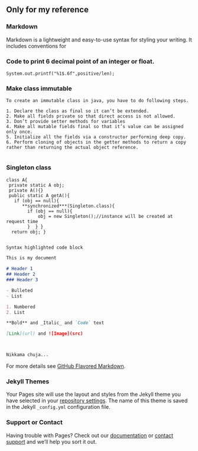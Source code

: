 ## Only for my reference

### Markdown

Markdown is a lightweight and easy-to-use syntax for styling your writing. It includes conventions for

### Code to print 6 decimal point of an integer or float.

```
System.out.printf("%1$.6f",positive/len);
```

### Make class immutable

```
To create an immutable class in java, you have to do following steps.

1. Declare the class as final so it can’t be extended.
2. Make all fields private so that direct access is not allowed.
3. Don’t provide setter methods for variables
4. Make all mutable fields final so that it’s value can be assigned only once.
5. Initialize all the fields via a constructor performing deep copy.
6. Perform cloning of objects in the getter methods to return a copy rather than returning the actual object reference.


```
### Singleton class

```
class A{  
 private static A obj;  
 private A(){}  
 public static A getA(){  
   if (obj == null){  
      **synchronized***(Singleton.class){  
        if (obj == null){  
            obj = new Singleton();//instance will be created at request time  
        }  } }  
  return obj; } 


```


```markdown
Syntax highlighted code block

This is my document

# Header 1
## Header 2
### Header 3

- Bulleted
- List

1. Numbered
2. List

**Bold** and _Italic_ and `Code` text

[Link](url) and ![Image](src)



Nikkama chuja...

```

For more details see [GitHub Flavored Markdown](https://guides.github.com/features/mastering-markdown/).

### Jekyll Themes

Your Pages site will use the layout and styles from the Jekyll theme you have selected in your [repository settings](https://github.com/webdev-advance/docs/settings). The name of this theme is saved in the Jekyll `_config.yml` configuration file.

### Support or Contact

Having trouble with Pages? Check out our [documentation](https://help.github.com/categories/github-pages-basics/) or [contact support](https://github.com/contact) and we’ll help you sort it out.
